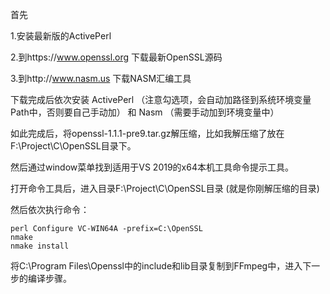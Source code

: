 首先

1.安装最新版的ActivePerl

2.到https://www.openssl.org 下载最新OpenSSL源码

3.到http://www.nasm.us 下载NASM汇编工具

下载完成后依次安装 ActivePerl （注意勾选项，会自动加路径到系统环境变量Path中，否则要自己手动加） 和 Nasm （需要手动加到环境变量中）

如此完成后，将openssl-1.1.1-pre9.tar.gz解压缩，比如我解压缩了放在F:\Project\C\OpenSSL目录下。

然后通过window菜单找到适用于VS 2019的x64本机工具命令提示工具。

打开命令工具后，进入目录F:\Project\C\OpenSSL目录 (就是你刚解压缩的目录)

然后依次执行命令：

```
perl Configure VC-WIN64A -prefix=C:\OpenSSL
nmake
nmake install
```

将C:\Program Files\Openssl中的include和lib目录复制到FFmpeg中，进入下一步的编译步骤。

